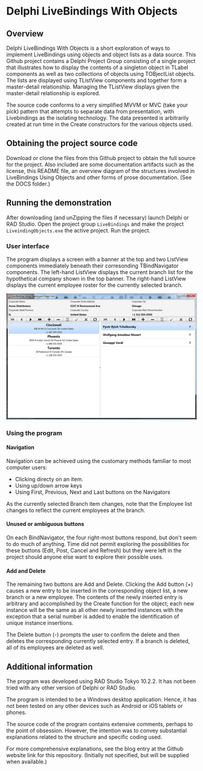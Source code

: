 # Delphi LiveBindings With Objects
## Overview
Delphi LiveBindings With Objects is a short exploration of ways to implement LiveBindings using objects and object lists as a data source. This Github project contains a Delphi Project Group consisting of a single project that illustrates how to display the contents of a singleton object in TLabel components as well as two collections of objects using TOBjectList<T> objects. The lists are displayed using TListView components and together form a master-detail relationship. Managing the TListView displays given the master-detail relationship is explored.

The source code conforms to a very simplified MVVM or MVC (take your pick) pattern that attempts to separate data from presentation, with Livebindings as the isolating technology. The data presented is arbitrarily created at run time in the Create constructors for the various objects used.
## Obtaining the project source code
Download or clone the files from this Github project to obtain the full source for the project. Also included are some documentation artifacts such as the license, this README file, an overview diagram of the structures involved in LiveBindings Using Objects and other forms of prose documentation. (See the DOCS folder.)
## Running the demonstration
After downloading (and unZipping the files if necessary) launch Delphi or RAD Studio. Open the project group `LiveBindings` and make the project `LiveindingObjects.exe` the active project. Run the project.
### User interface
The program displays a screen with a banner at the top and two ListView components immediately beneath their corresonding TBindNavigator components. The left-hand ListView displays the current branch list for the hypothetical company shown in the top banner. The right-hand ListView displays the current employee roster for the currently selected branch.

![Delphi LiveBindings With Objects UI](/Docs/DelphiLiveBindingsWithObjectsUI.png)

### Using the program
#### Navigation
Navigation can be achieved using the customary methods familiar to most computer users:
*	Clicking directy on an item.
*	Using up/down arrow keys
*	Using First, Previous, Next and Last buttons on the Navigators  

As the currently selected Branch item changes, note that the Employee list changes to reflect the current employees at the branch.
#### Unused or ambiguous buttons
On each BindNavigator, the four right-most buttons respond, but don't seem to do much of anything. Time did not permit exploring the possibilities for these buttons (Edit, Post, Cancel and Refresh) but they were left in the project should anyone else want to explore their possible uses.
#### Add and Delete
The remaining two buttons are Add and Delete. Clicking the Add button (+) causes a new entry to be inserted in the corresponding object list, a new branch or a new employee. The contents of the newly inserted entry is arbitrary and accomplished by the Create function for the object; each new instance will be the same as all other newly inserted instances with the exception that a serial number is added to enable the identification of unique instance insertions.

The Delete button (-) prompts the user to confirm the delete and then deletes the corresponding currently selected entry. If a branch is deleted, all of its employees are deleted as well.
## Additional information
The program was developed using RAD Studio Tokyo 10.2.2. It has not been tried with any other version of Delphi or RAD Studio.

The program is intended to be a Windows desktop application. Hence, it has not been tested on any other devices such as Android or iOS tablets or phones.

The source code of the program contains extensive comments, perhaps to the point of obsession. However, the intention was to convey substantial explanations related to the structure and specific coding used.

For more comprehensive explanations, see the blog entry at the Github website link for this repository. (Initially not specified, but will be supplied when available.)
